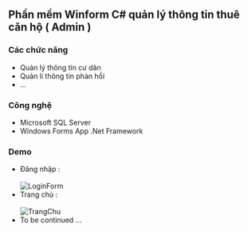 ## Phần mềm Winform C# quản lý thông tin thuê căn hộ ( Admin ) 


### Các chức năng

- Quản lý thông tin cư dân
- Quản lí thông tin phản hồi
- ...



### Công nghệ

- Microsoft SQL Server
- Windows Forms App .Net Framework




### Demo
- Đăng nhập : <br>  <br>
![LoginForm](https://github.com/user-attachments/assets/ce642402-b15b-49cb-8cec-8be6899ad2c7)
- Trang chủ :  <br>  <br>
![TrangChu](https://github.com/user-attachments/assets/4a710d8c-7d4a-4706-b446-55a326d50add)
- To be continued ...  <br>  <br>
